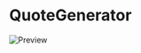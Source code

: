# QuoteGenerator
![Preview](https://user-images.githubusercontent.com/46753835/89738415-e8dcfb00-da95-11ea-8194-784f8de95157.png)

